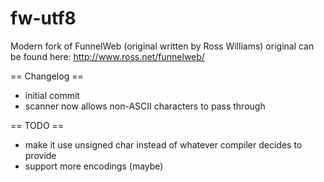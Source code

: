 # fw-utf8
Modern fork of FunnelWeb 
(original written by Ross Williams)
original can be found here: http://www.ross.net/funnelweb/

== Changelog ==
- initial commit
- scanner now allows non-ASCII characters to pass through

== TODO ==
- make it use unsigned char instead of whatever compiler decides to provide
- support more encodings (maybe)
